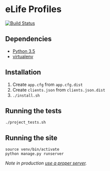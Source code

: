 eLife Profiles
==============

[![Build Status](https://ci--alfred.elifesciences.org/buildStatus/icon?job=test-profiles)](https://ci--alfred.elifesciences.org/job/test-profiles/)

Dependencies
------------

* [Python 3.5](https://www.python.org/)
* [virtualenv](https://virtualenv.pypa.io/)

Installation
------------

1. Create `app.cfg` from `app.cfg.dist`
2. Create `clients.json` from `clients.json.dist`
3. `./install.sh`

Running the tests
-----------------

```
./project_tests.sh
```

Running the site
----------------

```
source venv/bin/activate
python manage.py runserver
```

*Note in production [use a proper server](http://flask.pocoo.org/docs/0.12/deploying/uwsgi/).*
